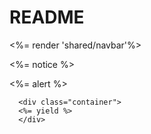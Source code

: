 # README

<body>
      <%= render 'shared/navbar'%>
      <p class="notice"><%= notice %></p>
      <p class="alert"><%= alert %></p>

      <div class="container">
      <%= yield %>
      </div>

  </body>
